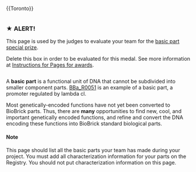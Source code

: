 {{Toronto}}

<div class="column full_size judges-will-not-evaluate">

### ★ ALERT!

This page is used by the judges to evaluate your team for the [basic part special prize](http://2016.igem.org/Judging/Awards#Special_Prizes).

Delete this box in order to be evaluated for this medal. See more information at [Instructions for Pages for awards](http://2016.igem.org/Judging/Pages_for_Awards/Instructions).

</div>

<div class="column full_width">

A **basic part** is a functional unit of DNA that cannot be subdivided into smaller component parts. [BBa_R0051](http://parts.igem.org/wiki/index.php/Part:BBa_R0051) is an example of a basic part, a promoter regulated by lambda cl.

Most genetically-encoded functions have not yet been converted to BioBrick parts. Thus, there are **many** opportunities to find new, cool, and important genetically encoded functions, and refine and convert the DNA encoding these functions into BioBrick standard biological parts.

<div class="highlight">

#### Note

This page should list all the basic parts your team has made during your project. You must add all characterization information for your parts on the Registry. You should not put characterization information on this page.

</div>

</div>